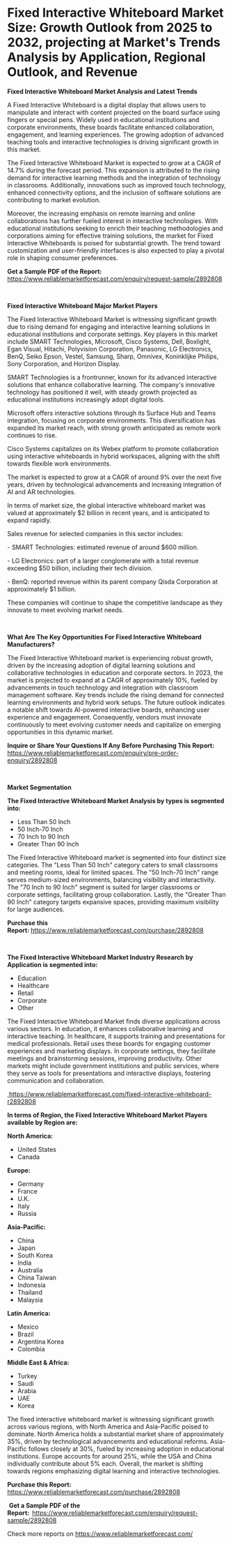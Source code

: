 <p><h1>Fixed Interactive Whiteboard Market Size: Growth Outlook from 2025 to 2032, projecting at Market's Trends Analysis by Application, Regional Outlook, and Revenue</h1></p><p><strong>Fixed Interactive Whiteboard Market Analysis and Latest Trends</strong></p>
<p><p>A Fixed Interactive Whiteboard is a digital display that allows users to manipulate and interact with content projected on the board surface using fingers or special pens. Widely used in educational institutions and corporate environments, these boards facilitate enhanced collaboration, engagement, and learning experiences. The growing adoption of advanced teaching tools and interactive technologies is driving significant growth in this market.</p><p>The Fixed Interactive Whiteboard Market is expected to grow at a CAGR of 14.7% during the forecast period. This expansion is attributed to the rising demand for interactive learning methods and the integration of technology in classrooms. Additionally, innovations such as improved touch technology, enhanced connectivity options, and the inclusion of software solutions are contributing to market evolution. </p><p>Moreover, the increasing emphasis on remote learning and online collaborations has further fueled interest in interactive technologies. With educational institutions seeking to enrich their teaching methodologies and corporations aiming for effective training solutions, the market for Fixed Interactive Whiteboards is poised for substantial growth. The trend toward customization and user-friendly interfaces is also expected to play a pivotal role in shaping consumer preferences.</p></p>
<p><strong>Get a Sample PDF of the Report:&nbsp;</strong> <a href="https://www.reliablemarketforecast.com/enquiry/request-sample/2892808?utm_campaign=3225&utm_medium=2&utm_source=Github&utm_content=ia&utm_term=15032025&utm_id=fixed-interactive-whiteboard">https://www.reliablemarketforecast.com/enquiry/request-sample/2892808</a></p>
<p>&nbsp;</p>
<p><strong>Fixed Interactive Whiteboard Major Market Players</strong></p>
<p><p>The Fixed Interactive Whiteboard Market is witnessing significant growth due to rising demand for engaging and interactive learning solutions in educational institutions and corporate settings. Key players in this market include SMART Technologies, Microsoft, Cisco Systems, Dell, Boxlight, Egan Visual, Hitachi, Polyvision Corporation, Panasonic, LG Electronics, BenQ, Seiko Epson, Vestel, Samsung, Sharp, Omnivex, Koninklijke Philips, Sony Corporation, and Horizon Display. </p><p>SMART Technologies is a frontrunner, known for its advanced interactive solutions that enhance collaborative learning. The company's innovative technology has positioned it well, with steady growth projected as educational institutions increasingly adopt digital tools. </p><p>Microsoft offers interactive solutions through its Surface Hub and Teams integration, focusing on corporate environments. This diversification has expanded its market reach, with strong growth anticipated as remote work continues to rise.</p><p>Cisco Systems capitalizes on its Webex platform to promote collaboration using interactive whiteboards in hybrid workspaces, aligning with the shift towards flexible work environments. </p><p>The market is expected to grow at a CAGR of around 9% over the next five years, driven by technological advancements and increasing integration of AI and AR technologies. </p><p>In terms of market size, the global interactive whiteboard market was valued at approximately $2 billion in recent years, and is anticipated to expand rapidly. </p><p>Sales revenue for selected companies in this sector includes:</p><p>- SMART Technologies: estimated revenue of around $600 million.</p><p>- LG Electronics: part of a larger conglomerate with a total revenue exceeding $50 billion, including their tech division.</p><p>- BenQ: reported revenue within its parent company Qisda Corporation at approximately $1 billion.</p><p>These companies will continue to shape the competitive landscape as they innovate to meet evolving market needs.</p></p>
<p>&nbsp;</p>
<p><strong>What Are The Key Opportunities For Fixed Interactive Whiteboard Manufacturers?</strong></p>
<p><p>The Fixed Interactive Whiteboard market is experiencing robust growth, driven by the increasing adoption of digital learning solutions and collaborative technologies in education and corporate sectors. In 2023, the market is projected to expand at a CAGR of approximately 10%, fueled by advancements in touch technology and integration with classroom management software. Key trends include the rising demand for connected learning environments and hybrid work setups. The future outlook indicates a notable shift towards AI-powered interactive boards, enhancing user experience and engagement. Consequently, vendors must innovate continuously to meet evolving customer needs and capitalize on emerging opportunities in this dynamic market.</p></p>
<p><strong>Inquire or Share Your Questions If Any Before Purchasing This Report:</strong> <a href="https://www.reliablemarketforecast.com/enquiry/pre-order-enquiry/2892808?utm_campaign=3225&utm_medium=2&utm_source=Github&utm_content=ia&utm_term=15032025&utm_id=fixed-interactive-whiteboard">https://www.reliablemarketforecast.com/enquiry/pre-order-enquiry/2892808</a></p>
<p>&nbsp;</p>
<p><strong>Market Segmentation</strong></p>
<p><strong>The Fixed Interactive Whiteboard Market Analysis by types is segmented into:</strong></p>
<p><ul><li>Less Than 50 Inch</li><li>50 Inch-70 Inch</li><li>70 Inch to 90 Inch</li><li>Greater Than 90 Inch</li></ul></p>
<p><p>The Fixed Interactive Whiteboard market is segmented into four distinct size categories. The "Less Than 50 Inch" category caters to small classrooms and meeting rooms, ideal for limited spaces. The "50 Inch-70 Inch" range serves medium-sized environments, balancing visibility and interactivity. The "70 Inch to 90 Inch" segment is suited for larger classrooms or corporate settings, facilitating group collaboration. Lastly, the "Greater Than 90 Inch" category targets expansive spaces, providing maximum visibility for large audiences.</p></p>
<p><strong>Purchase this Report:&nbsp;</strong><a href="https://www.reliablemarketforecast.com/purchase/2892808?utm_campaign=3225&utm_medium=2&utm_source=Github&utm_content=ia&utm_term=15032025&utm_id=fixed-interactive-whiteboard">https://www.reliablemarketforecast.com/purchase/2892808</a></p>
<p>&nbsp;</p>
<p><strong>The Fixed Interactive Whiteboard Market Industry Research by Application is segmented into:</strong></p>
<p><ul><li>Education</li><li>Healthcare</li><li>Retail</li><li>Corporate</li><li>Other</li></ul></p>
<p><p>The Fixed Interactive Whiteboard Market finds diverse applications across various sectors. In education, it enhances collaborative learning and interactive teaching. In healthcare, it supports training and presentations for medical professionals. Retail uses these boards for engaging customer experiences and marketing displays. In corporate settings, they facilitate meetings and brainstorming sessions, improving productivity. Other markets might include government institutions and public services, where they serve as tools for presentations and interactive displays, fostering communication and collaboration.</p></p>
<p><a href="https://www.reliablemarketforecast.com/fixed-interactive-whiteboard-r2892808?utm_campaign=3225&utm_medium=2&utm_source=Github&utm_content=ia&utm_term=15032025&utm_id=fixed-interactive-whiteboard">&nbsp;https://www.reliablemarketforecast.com/fixed-interactive-whiteboard-r2892808</a></p>
<p><strong>In terms of Region, the Fixed Interactive Whiteboard Market Players available by Region are:</strong></p>
<p>
    <p> <strong> North America: </strong>
        <ul>
            <li>United States</li>
            <li>Canada</li>
        </ul>
        </p> 
    <p> <strong> Europe: </strong>
        <ul>
            <li>Germany</li>
            <li>France</li>
            <li>U.K.</li>
            <li>Italy</li>
            <li>Russia</li>
        </ul>
        </p> 
    <p> <strong> Asia-Pacific: </strong>
        <ul>
            <li>China</li>
            <li>Japan</li>
            <li>South Korea</li>
            <li>India</li>
            <li>Australia</li>
            <li>China Taiwan</li>
            <li>Indonesia</li>
            <li>Thailand</li>
            <li>Malaysia</li>
        </ul>
        </p> 
    <p> <strong> Latin America: </strong>
        <ul>
            <li>Mexico</li>
            <li>Brazil</li>
            <li>Argentina Korea</li>
            <li>Colombia</li>
        </ul>
        </p> 
    <p> <strong> Middle East & Africa: </strong>
        <ul>
            <li>Turkey</li>
            <li>Saudi</li>
            <li>Arabia</li>
            <li>UAE</li>
            <li>Korea</li>
        </ul>
    </p>
    </p>
<p><p>The fixed interactive whiteboard market is witnessing significant growth across various regions, with North America and Asia-Pacific poised to dominate. North America holds a substantial market share of approximately 35%, driven by technological advancements and educational reforms. Asia-Pacific follows closely at 30%, fueled by increasing adoption in educational institutions. Europe accounts for around 25%, while the USA and China individually contribute about 5% each. Overall, the market is shifting towards regions emphasizing digital learning and interactive technologies.</p></p>
<p><strong>Purchase this Report: </strong><a href="https://www.reliablemarketforecast.com/purchase/2892808?utm_campaign=3225&utm_medium=2&utm_source=Github&utm_content=ia&utm_term=15032025&utm_id=fixed-interactive-whiteboard">https://www.reliablemarketforecast.com/purchase/2892808</a></p>
<p>&nbsp;<strong>Get a Sample PDF of the Report:&nbsp;&nbsp;</strong><a href="https://www.reliablemarketforecast.com/enquiry/request-sample/2892808?utm_campaign=3225&utm_medium=2&utm_source=Github&utm_content=ia&utm_term=15032025&utm_id=fixed-interactive-whiteboard">https://www.reliablemarketforecast.com/enquiry/request-sample/2892808</a></p>
<p><strong></strong></p>
<p>Check more reports on <a href="https://www.reliablemarketforecast.com/?utm_campaign=3225&utm_medium=2&utm_source=Github&utm_content=ia&utm_term=15032025&utm_id=fixed-interactive-whiteboard">https://www.reliablemarketforecast.com/</a></p>